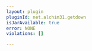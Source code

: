 ```yaml
---
layout: plugin
pluginId: net.alchim31.getdown
isJarAvailable: true
error: NONE
violations: []

---
```


